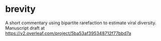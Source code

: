 # brevity
A short commentary using bipartite rarefaction to estimate viral diversity. Manuscript draft at https://v2.overleaf.com/project/5ba53af395348712f77bbd7a
